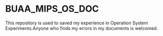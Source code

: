 # BUAA_MIPS_OS_DOC
This repository is used to saved my experience in Operation System Experiments.Anyone who finds my errors in my documents is welcomed.
